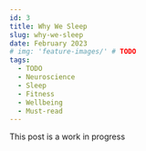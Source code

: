 ```yaml
---
id: 3
title: Why We Sleep
slug: why-we-sleep
date: February 2023
# img: 'feature-images/' # TODO
tags:
  - TODO
  - Neuroscience
  - Sleep
  - Fitness
  - Wellbeing
  - Must-read
---
```


This post is a work in progress

<!--more-->
